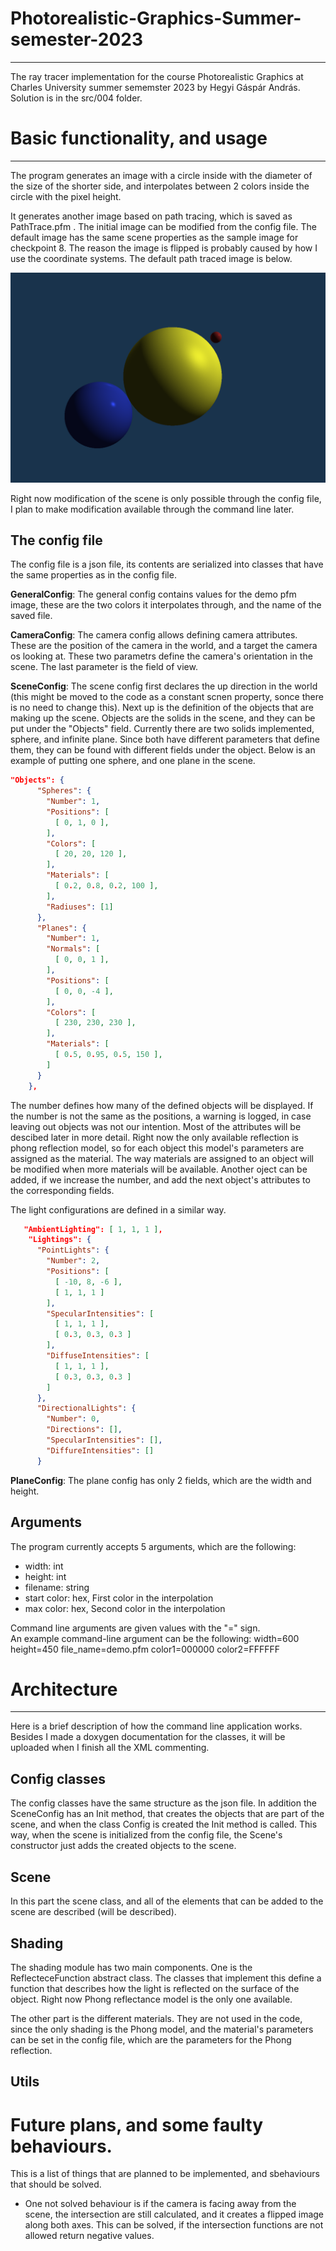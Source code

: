 # Photorealistic-Graphics-Summer-semester-2023
---
The ray tracer implementation for the course Photorealistic Graphics at Charles University summer sememster 2023 by Hegyi Gáspár András. Solution is in the src/004 folder. 

# Basic functionality, and usage
---
The program generates an image with a circle inside with the diameter of the size of the shorter side, and interpolates between 2 colors inside 
the circle with the pixel height.  

It generates another image based on path tracing, which is saved as PathTrace.pfm . The initial image can be modified from the config file. The default image has the same scene properties as the sample image for checkpoint 8. The reason the image is flipped is probably caused by how I use the coordinate systems. The default path traced image is below. 

![pt_image](PathTrace.png "The default path traced image")

Right now modification of the scene is only possible through the config file, I plan to make modification available through
the command line later.  

## The config file
The config file is a json file, its contents are serialized into classes that have the same properties as in the
config file.  

__GeneralConfig__: The general config contains values for the demo pfm image, these are the two colors it interpolates through,
and the name of the saved file.
  
__CameraConfig__: The camera config allows defining camera attributes. These are the position of 
the camera in the world, and a target the camera os looking at. These two parametrs define the camera's orientation
in the scene. The last parameter is the field of view.  

__SceneConfig__: The scene config first declares the up direction in the world (this might be moved to the code as a constant scnen property, 
sonce there is no need to change this). Next up is the definition of the objects that are making up the scene.
Objects are the solids in the scene, and they can be put under the "Objects" field. Currently there are two 
solids implemented, sphere, and infinite plane. Since both have different parameters that define them, they 
can be found with different fields under the object. Below is an example of putting one sphere, and one plane in the scene. 

```json
"Objects": {
      "Spheres": {
        "Number": 1,
        "Positions": [
          [ 0, 1, 0 ],
        ],
        "Colors": [
          [ 20, 20, 120 ],
        ],
        "Materials": [
          [ 0.2, 0.8, 0.2, 100 ],
        ],
        "Radiuses": [1]
      },
      "Planes": {
        "Number": 1,
        "Normals": [
          [ 0, 0, 1 ],
        ],
        "Positions": [
          [ 0, 0, -4 ],
        ],
        "Colors": [
          [ 230, 230, 230 ],
        ],
        "Materials": [
          [ 0.5, 0.95, 0.5, 150 ],
        ]
      }
    }, 
```
The number defines how many of the defined objects will be displayed. If the number is not the same as the positions, a warning is 
logged, in case leaving out objects was not our intention. Most of the attributes will be descibed later in more detail. Right now the only available reflection is
phong reflection model, so for each object this model's parameters are assigned as the material. The way materials are assigned to an object will be modified when more materials will be available. Another oject can be added, if we increase the number, and add the next object's attributes to the corresponding fields.  

The light configurations are defined in a similar way.
```json
   "AmbientLighting": [ 1, 1, 1 ],
    "Lightings": {
      "PointLights": {
        "Number": 2,
        "Positions": [
          [ -10, 8, -6 ],
          [ 1, 1, 1 ]
        ],
        "SpecularIntensities": [
          [ 1, 1, 1 ],
          [ 0.3, 0.3, 0.3 ]
        ],
        "DiffuseIntensities": [
          [ 1, 1, 1 ],
          [ 0.3, 0.3, 0.3 ]
        ]
      },
      "DirectionalLights": {
        "Number": 0,
        "Directions": [],
        "SpecularIntensities": [],
        "DiffureIntensities": []
      }
```
__PlaneConfig__: The plane config has only 2 fields, which are the width and height.  
## Arguments 
The program currently accepts 5 arguments, which are the following:
- width: int
- height: int
- filename: string
- start color: hex, First color in the interpolation
- max color: hex, Second color in the interpolation

Command line arguments are given values with the "=" sign.  
An example command-line argument can be the following:  width=600 height=450 file_name=demo.pfm color1=000000 color2=FFFFFF


# Architecture
---
Here is a brief description of how the command line application works. Besides I made a doxygen documentation for the classes, it will be uploaded when I finish all the XML commenting.
 ## Config classes
 The config classes have the same structure as the json file. In addition the SceneConfig has an Init method, that creates the 
 objects that are part of the scene, and when the class Config is created the Init method is called. This way, when the scene is initialized 
 from the config file, the Scene's constructor just adds the created objects to the scene.
 ## Scene
 In this part the scene class, and all of the elements that can be added to the scene are described (will be described).
 ## Shading
 The shading module has two main components. One is the ReflecteceFunction abstract class. The classes that implement this
 define a function that describes how the light is reflected on the surface of the object. Right now Phong reflectance model is the only one available.  

 The other part is the different materials. They are not used in the code, since the only shading is the Phong model, and the material's parameters can be 
 set in the config file, which are the parameters for the Phong reflection.
 ## Utils

# Future plans, and some faulty behaviours.
This is a list of things that are planned to be implemented, and sbehaviours that should be solved.  
- One not solved behaviour is if the camera is facing away from the scene, the intersection are 
still calculated, and it creates a flipped image along both axes. This can be solved, if the intersection functions are not allowed return negative values. 
